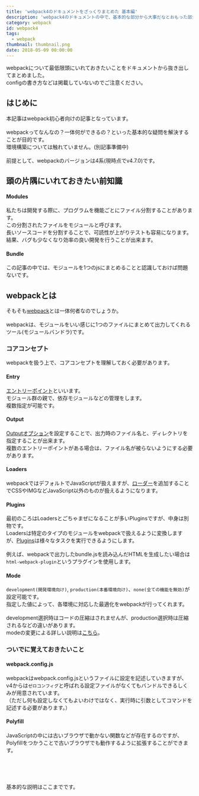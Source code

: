 ```yaml
---
title: 'webpack4のドキュメントをざっくりまとめた 基本編'
description: 'webpack4のドキュメントの中で、基本的な部分から大事だなとおもった部分を抜き出してまとめました。'
category: webpack
id: webpack4
tags:
  - webpack
thumbnail: thumbnail.png
date: 2018-05-09 00:00:00
---
```

 
webpackについて最低限頭にいれておきたいことをドキュメントから抜き出してまとめました。  
configの書き方などは掲載していないのでご注意ください。

<!-- toc -->

## はじめに
本記事はwebpack初心者向けの記事となっています。  
<br>
webpackってなんなの？一体何ができるの？といった基本的な疑問を解決することが目的です。  
環境構築については触れていません。(別記事準備中)  
<br>
前提として、webpackのバージョンは4系(現時点でv4.7.0)です。  


## 頭の片隅にいれておきたい前知識

#### Modules
私たちは開発する際に、プログラムを機能ごとにファイル分割することがあります。  
この分割されたファイルをモジュールと呼びます。  
長いソースコードを分割することで、可読性が上がりテストも容易になります。  
結果、バグも少なくなり効率の良い開発を行うことが出来ます。

#### Bundle
この記事の中では、モジュールを1つのjsにまとめることと認識しておけば問題ないです。


## webpackとは
そもそも[webpack](https://webpack.js.org/)とは一体何者なのでしょうか。    
<br>
webpackは、モジュールをいい感じに1つのファイルにまとめて出力してくれるツール(モジュールバンドラ)です。  


### コアコンセプト
webpackを扱う上で、コアコンセプトを理解しておく必要があります。 
<br>

#### Entry
[エントリーポイント](https://webpack.js.org/concepts/#entry)といいます。  
モジュール群の親で、依存モジュールなどの管理をします。  
複数指定が可能です。   

#### Output
[Outputオプション](https://webpack.js.org/concepts/output/#usage)を設定することで、出力時のファイル名と、ディレクトリを指定することが出来ます。   
複数のエントリーポイントがある場合は、ファイル名が被らないようにする必要があります。   

#### Loaders
webpackではデフォルトでJavaScriptが扱えますが、[ローダー](https://webpack.js.org/concepts/#loaders)を追加することでCSSやIMGなどJavaScript以外のものが扱えるようになります。  

#### Plugins
最初のころはLoadersとごちゃまぜになることが多いPluginsですが、中身は別物です。  
Loadersは特定のタイプのモジュールをwebpackで扱えるように変換しますが、[Plugins](https://webpack.js.org/concepts/#plugins)は様々なタスクを実行できるようにします。  
<br>
例えば、webpackで出力したbundle.jsを読み込んだHTMLを生成したい場合は`html-webpack-plugin`というプラグインを使用します。  

#### Mode
`development(開発環境向け)`, `production(本番環境向け)`、`none(全ての機能を無効)`が設定可能です。  
指定した値によって、各環境に対応した最適化をwebpackが行ってくれます。  
<br>
development選択時はコードの圧縮はされませんが、production選択時は圧縮されるなどの違いがあります。   
modeの変更による詳しい説明は[こちら](https://webpack.js.org/concepts/mode/#usage)。  


### ついでに覚えておきたいこと

#### webpack.config.js
webpackはwebpack.config.jsというファイルに設定を記述していきますが、  
v4からは`ゼロコンフィグ`と呼ばれる設定ファイルがなくてもバンドルできるしくみが用意されています。  
（ただし何も設定しなくてもよいわけではなく、実行時に引数としてコマンドを記述する必要があります。）

<!-- #### resolver
[resolver](https://webpack.js.org/concepts/module-resolution/)は、絶対パスでモジュールを探すのに役立つライブラリです。  
`enhanced-resolve`というものをつかって、pathをいい感じにごにょごにょしてくれるので開発者は非常に楽になります。  

#### Manifest
Manifest dataというものを知っていますか？  
これは、全てのモジュールの情報がつまったものです。  -->

#### Polyfill
JavaScriptの中には古いブラウザで動かない関数などが存在するのですが、  
Polyfillをつかうことで古いブラウザでも動作するように拡張することができます。  


<br>
<br>
<br>

基本的な説明はここまでです。   